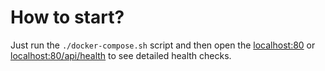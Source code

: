 # How to start?
Just run the `./docker-compose.sh` script and then open the [localhost:80](http://localhost:80) or [localhost:80/api/health](http://localhost:80/api/health) to see detailed health checks.
